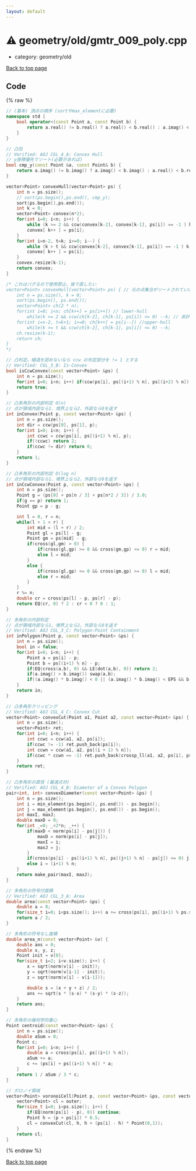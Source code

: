 ```yaml
---
layout: default
---
```


<!-- mathjax config similar to math.stackexchange -->
<script type="text/javascript" async
  src="https://cdnjs.cloudflare.com/ajax/libs/mathjax/2.7.5/MathJax.js?config=TeX-MML-AM_CHTML">
</script>
<script type="text/x-mathjax-config">
  MathJax.Hub.Config({
    TeX: { equationNumbers: { autoNumber: "AMS" }},
    tex2jax: {
      inlineMath: [ ['$','$'] ],
      processEscapes: true
    },
    "HTML-CSS": { matchFontHeight: false },
    displayAlign: "left",
    displayIndent: "2em"
  });
</script>

<script type="text/javascript" src="https://cdnjs.cloudflare.com/ajax/libs/jquery/3.4.1/jquery.min.js"></script>
<script src="https://cdn.jsdelivr.net/npm/jquery-balloon-js@1.1.2/jquery.balloon.min.js" integrity="sha256-ZEYs9VrgAeNuPvs15E39OsyOJaIkXEEt10fzxJ20+2I=" crossorigin="anonymous"></script>
<script type="text/javascript" src="../../../assets/js/copy-button.js"></script>
<link rel="stylesheet" href="../../../assets/css/copy-button.css" />


# :warning: geometry/old/gmtr_009_poly.cpp
* category: geometry/old


[Back to top page](../../../index.html)



## Code
{% raw %}
```cpp
// (基本) 頂点の順序 (sortやmax_elementに必要)
namespace std {
    bool operator<(const Point a, const Point b) {
        return a.real() != b.real() ? a.real() < b.real() : a.imag() < b.imag();
    }
}

// 凸包
// Verified: AOJ CGL_4_A: Convex Hull
// y座標優先でソート(必要があれば)
bool cmp_y(const Point &a, const Point& b) {
    return a.imag() != b.imag() ? a.imag() < b.imag() : a.real() < b.real();
}

vector<Point> convexHull(vector<Point> ps) {
    int n = ps.size();
    // sort(ps.begin(),ps.end(), cmp_y);
    sort(ps.begin(),ps.end());
    int k = 0;
    vector<Point> convex(n*2);
    for(int i=0; i<n; i++) {
        while (k >= 2 && ccw(convex[k-2], convex[k-1], ps[i]) == -1 ) k--;
        convex[ k++ ] = ps[i];
    }
    for(int i=n-2, t=k; i>=0; i--) {
        while (k > t && ccw(convex[k-2], convex[k-1], ps[i]) == -1 ) k--;
        convex[ k++ ] = ps[i];
    }
    convex.resize(k-1);
    return convex;
}

/* これはバグるので使用禁止。後で直したい
vector<Point> convexHull(vector<Point> ps) { // 元の点集合がソートされていいなら vector<Point> & に
    int n = ps.size(), k = 0;
    sort(ps.begin(), ps.end());
    vector<Point> ch(2 * n);
    for(int i=0; i<n; ch[k++] = ps[i++]) // lower-hull
        while(k >= 2 && ccw(ch[k-2], ch[k-1], ps[i]) <= 0) --k; // 余計な点も含むなら-1とする
    for(int i=n-2, t=k+1; i>=0; ch[k++] = ps[i--]) //upper-hull
        while(k >= t && ccw(ch[k-2], ch[k-1], ps[i]) <= 0) --k;
    ch.resize(k-1);
    return ch;
}
*/

// 凸判定。縮退を認めないなら ccw の判定部分を != 1 とする
// Verified: CGL_3_B: Is-Convex
bool isCcwConvex(const vector<Point> &ps) {
    int n = ps.size();
    for(int i=0; i<n; i++) if(ccw(ps[i], ps[(i+1) % n], ps[(i+2) % n]) == -1) return false;
    return true;
}

// 凸多角形の内部判定 O(n)
// 点が領域内部なら1、境界上なら2、外部なら0を返す
int inConvex(Point p, const vector<Point> &ps) {
    int n = ps.size();
    int dir = ccw(ps[0], ps[1], p);
    for(int i=0; i<n; i++) {
        int ccwc = ccw(ps[i], ps[(i+1) % n], p);
        if(!ccwc) return 2;
        if(ccwc != dir) return 0;
    }
    return 1;
}

// 凸多角形の内部判定 O(log n)
// 点が領域内部なら1、境界上なら2、外部なら0を返す
int inCcwConvex(Point p, const vector<Point> &ps) {
    int n = ps.size();
    Point g = (ps[0] + ps[n / 3] + ps[n*2 / 3]) / 3.0;
    if(g == p) return 1;
    Point gp = p - g;

    int l = 0, r = n;
    while(l + 1 < r) {
        int mid = (l + r) / 2;
        Point gl = ps[l] - g;
        Point gm = ps[mid] - g;
        if(cross(gl,gm) > 0) {
            if(cross(gl,gp) >= 0 && cross(gm,gp) <= 0) r = mid;
            else l = mid;
        }
        else {
            if(cross(gl,gp) <= 0 && cross(gm,gp) >= 0) l = mid;
            else r = mid;
        }
    }
    r %= n;
    double cr = cross(ps[l] - p, ps[r] - p);
    return EQ(cr, 0) ? 2 : cr < 0 ? 0 : 1;
}

// 多角形の内部判定
// 点が領域内部なら1、境界上なら2、外部なら0を返す
// Verified: AOJ CGL_3_C: Polygon-Point Containment
int inPolygon(Point p, const vector<Point> &ps) {
    int n = ps.size();
    bool in = false;
    for(int i=0; i<n; i++) {
        Point a = ps[i] - p;
        Point b = ps[(i+1) % n] - p;
        if(EQ(cross(a,b), 0) && LE(dot(a,b), 0)) return 2;
        if(a.imag() > b.imag()) swap(a,b);
        if((a.imag() * b.imag() < 0 || (a.imag() * b.imag() < EPS && b.imag() > EPS)) && LE(cross(a,b), 0)) in = !in;
    }
    return in;
}

// 凸多角形クリッピング
// Verified: AOJ CGL_4_C: Convex Cut
vector<Point> convexCut(Point a1, Point a2, const vector<Point> &ps) {
    int n = ps.size();
    vector<Point> ret;
    for(int i=0; i<n; i++) {
        int ccwc = ccw(a1, a2, ps[i]);
        if(ccwc != -1) ret.push_back(ps[i]);
        int ccwn = ccw(a1, a2, ps[(i + 1) % n]);
        if(ccwc * ccwn == -1) ret.push_back(crossp_ll(a1, a2, ps[i], ps[(i + 1) % n]));
    }
    return ret;
}

// 凸多角形の直径 (最遠点対)
// Verified: AOJ CGL_4_B: Diameter of a Convex Polygon
pair<int, int> convexDiameter(const vector<Point> &ps) {
    int n = ps.size();
    int i = min_element(ps.begin(), ps.end()) - ps.begin();
    int j = max_element(ps.begin(), ps.end()) - ps.begin();
    int maxI, maxJ;
    double maxD = 0;
    for(int _=0; _<2*n; _++) {
        if(maxD < norm(ps[i] - ps[j])) {
            maxD = norm(ps[i] - ps[j]);
            maxI = i;
            maxJ = j;
        }
        if(cross(ps[i] - ps[(i+1) % n], ps[(j+1) % n] - ps[j]) <= 0) j = (j+1) % n;
        else i = (i+1) % n;
    }
    return make_pair(maxI, maxJ);
}

// 多角形の符号付面積
// Verified: AOJ CGL_3_A: Area
double area(const vector<Point> &ps) {
    double a = 0;
    for(size_t i=0; i<ps.size(); i++) a += cross(ps[i], ps[(i+1) % ps.size()]);
    return a / 2;
}

// 多角形の符号なし面積
double area_n(const vector<Point> &v) {
    double ans = 0;
    double x, y, z;
    Point init = v[0];
    for(size_t i=2; i<v.size(); i++) {
        x = sqrt(norm(v[i] - init));
        y = sqrt(norm(v[i-1] - init));
        z = sqrt(norm(v[i] - v[i-1]));

        double s = (x + y + z) / 2;
        ans += sqrt(s * (s-x) * (s-y) * (s-z));
    }
    return ans;
}

// 多角形の幾何学的重心
Point centroid(const vector<Point> &ps) {
    int n = ps.size();
    double aSum = 0;
    Point c;
    for(int i=0; i<n; i++) {
        double a = cross(ps[i], ps[(i+1) % n]);
        aSum += a;
        c += (ps[i] + ps[(i+1) % n]) * a;
    }
    return 1 / aSum / 3 * c;
}

// ボロノイ領域
vector<Point> voronoiCell(Point p, const vector<Point> &ps, const vector<Point> &outer) {
    vector<Point> cl = outer;
    for(size_t i=0; i<ps.size(); i++) {
        if(EQ(norm(ps[i] - p), 0)) continue;
        Point h = (p + ps[i]) * 0.5;
        cl = convexCut(cl, h, h + (ps[i] - h) * Point(0,1));
    }
    return cl;
}

```
{% endraw %}

[Back to top page](../../../index.html)

